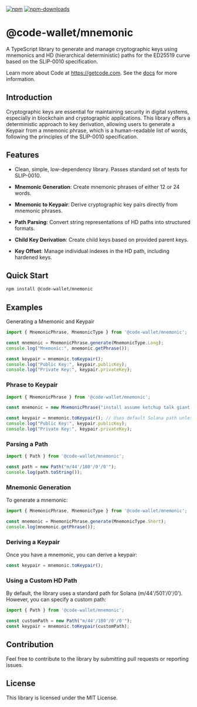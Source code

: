 [![npm][npm-image]][npm-url]
[![npm-downloads][npm-downloads-image]][npm-url]

[npm-downloads-image]: https://img.shields.io/npm/dt/@code-wallet/mnemonic?style=flat
[npm-image]: https://img.shields.io/npm/v/@code-wallet/mnemonic?style=flat
[npm-url]: https://www.npmjs.com/package/@code-wallet/mnemonic

# @code-wallet/mnemonic
A TypeScript library to generate and manage cryptographic keys using mnemonics
and HD (hierarchical deterministic) paths for the ED25519 curve based on the
SLIP-0010 specification.

Learn more about Code at https://getcode.com. See the [docs](https://code-wallet.github.io/code-sdk/docs) for more information.

## Introduction
Cryptographic keys are essential for maintaining security in digital systems,
especially in blockchain and cryptographic applications. This library offers a
deterministic approach to key derivation, allowing users to generate a Keypair
from a mnemonic phrase, which is a human-readable list of words, following the
principles of the SLIP-0010 specification.

## Features
* Clean, simple, low-dependency library. Passes standard set of tests for SLIP-0010.

* **Mnemonic Generation**: Create mnemonic phrases of either 12 or 24 words.
* **Mnemonic to Keypair**: Derive cryptographic key pairs directly from mnemonic phrases.
* **Path Parsing**: Convert string representations of HD paths into structured formats.
* **Child Key Derivation**: Create child keys based on provided parent keys.
* **Key Offset**: Manage individual indexes in the HD path, including hardened keys.

## Quick Start

```bash
npm install @code-wallet/mnemonic
``` 

## Examples
Generating a Mnemonic and Keypair

```typescript
import { MnemonicPhrase, MnemonicType } from '@code-wallet/mnemonic';

const mnemonic = MnemonicPhrase.generate(MnemonicType.Long);
console.log("Mnemonic:", mnemonic.getPhrase());

const keypair = mnemonic.toKeypair();
console.log("Public Key:", keypair.publicKey);
console.log("Private Key:", keypair.privateKey);
```

### Phrase to Keypair

```typescript
import { MnemonicPhrase } from '@code-wallet/mnemonic';

const mnemonic = new MnemonicPhrase("install assume ketchup talk giant bone foster flight situate math hurt border deputy grab mesh hope update dream evolve caught erupt win danger thought");

const keypair = mnemonic.toKeypair(); // Uses default Solana path unless specified
console.log("Public Key:", keypair.publicKey);
console.log("Private Key:", keypair.privateKey);
```

### Parsing a Path

```typescript
import { Path } from '@code-wallet/mnemonic';

const path = new Path("m/44'/180'/0'/0'");
console.log(path.toString());
```

### Mnemonic Generation
To generate a mnemonic:
    
```typescript
import { MnemonicPhrase, MnemonicType } from '@code-wallet/mnemonic';

const mnemonic = MnemonicPhrase.generate(MnemonicType.Short);
console.log(mnemonic.getPhrase());
```

### Deriving a Keypair
Once you have a mnemonic, you can derive a keypair:

```typescript
const keypair = mnemonic.toKeypair();
```

### Using a Custom HD Path
By default, the library uses a standard path for Solana (m/44'/501'/0'/0'). However, you can specify a custom path:

```typescript
import { Path } from '@code-wallet/mnemonic';

const customPath = new Path("m/44'/180'/0'/0'");
const keypair = mnemonic.toKeypair(customPath);
```


## Contribution
Feel free to contribute to the library by submitting pull requests or reporting issues.

## License
This library is licensed under the MIT License.
